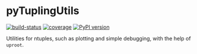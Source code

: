 # pyTuplingUtils

[![build-status](https://app.travis-ci.com/umd-lhcb/pyTuplingUtils.svg?branch=master)](https://app.travis-ci.com/github/umd-lhcb/pyTuplingUtils)
[![coverage](https://codecov.io/gh/umd-lhcb/pyTuplingUtils/branch/master/graph/badge.svg)](https://codecov.io/gh/umd-lhcb/pyTuplingUtils)
[![PyPI version](https://shields.io/pypi/v/pyTuplingUtils)](https://pypi.org/project/pyTuplingUtils)

Utilities for ntuples, such as plotting and simple debugging, with the help of
`uproot`.
